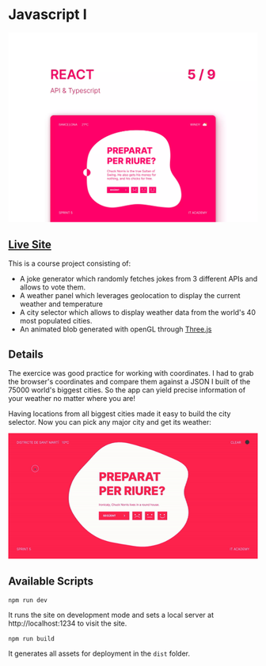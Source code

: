 # Javascript I

![Javascript I](/src/assets/img/screenshot.webp)

## [Live Site](https://react-sprint-5.netlify.app/)

This is a course project consisting of:

- A joke generator which randomly fetches jokes from 3 different APIs and allows to vote them.
- A weather panel which leverages geolocation to display the current weather and temperature
- A city selector which allows to display weather data from the world's 40 most populated cities.
- An animated blob generated with openGL through [Three.js](https://threejs.org/)

## Details

The exercice was good practice for working with coordinates. I had to grab the browser's coordinates and compare them against a JSON I built of the 75000 world's biggest cities. So the app can yield precise information of your weather no matter where you are!

Having locations from all biggest cities made it easy to build the city selector. Now you can pick any major city and get its weather:

![City selector](/src/assets/img/city-selector.gif)

## Available Scripts

```
npm run dev
```

It runs the site on development mode and sets a local server at http://localhost:1234 to visit the site.

```
npm run build
```

It generates all assets for deployment in the `dist` folder.
